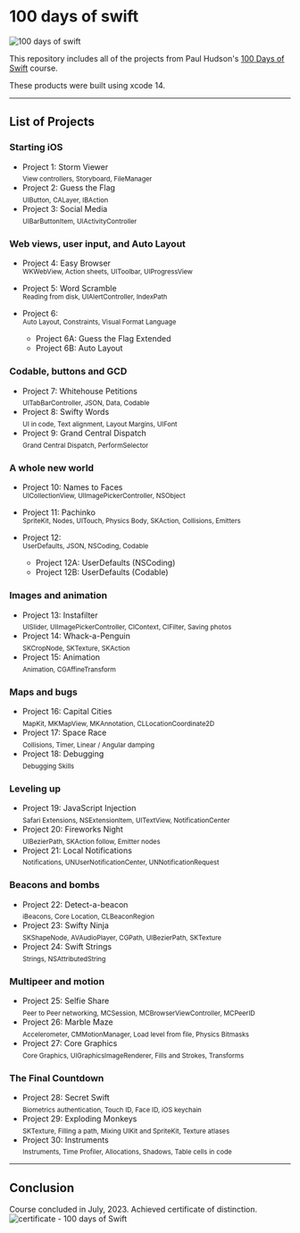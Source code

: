 # 100 days of swift

![100 days of swift](https://github.com/juliobraganca/100-days-of-swift/assets/127988357/1dd9cbdd-70ad-426d-9828-2db751692bdd)

This repository includes all of the projects from Paul Hudson's [100 Days of Swift](https://www.hackingwithswift.com/100) course.

These products were built using xcode 14.
___

## List of Projects
### Starting iOS
- Project 1: Storm Viewer
<br><sub>View controllers, Storyboard, FileManager<sub/>
- Project 2: Guess the Flag
<br><sub>UIButton, CALayer, IBAction<sub/>
- Project 3: Social Media
<br><sub>UIBarButtonItem, UIActivityController<sub/>

### Web views, user input, and Auto Layout
- Project 4: Easy Browser
<br><sub>WKWebView, Action sheets, UIToolbar, UIProgressView<sub/>
- Project 5: Word Scramble
<br><sub>Reading from disk, UIAlertController, IndexPath<sub/>
- Project 6:
<br><sub>Auto Layout, Constraints, Visual Format Language	<sub/>

  - Project 6A: Guess the Flag Extended
  - Project 6B: Auto Layout
 
### Codable, buttons and GCD
- Project 7: Whitehouse Petitions
<br><sub>UITabBarController, JSON, Data, Codable<sub/>
- Project 8: Swifty Words
<br><sub>UI in code, Text alignment, Layout Margins, UIFont	<sub/>
- Project 9: Grand Central Dispatch
<br><sub>Grand Central Dispatch, PerformSelector<sub/>

### A whole new world
- Project 10: Names to Faces
<br><sub>UICollectionView, UIImagePickerController, NSObject<sub/>
- Project 11: Pachinko
<br><sub>SpriteKit, Nodes, UITouch, Physics Body, SKAction, Collisions, Emitters<sub/>
- Project 12:
<br><sub>UserDefaults, JSON, NSCoding, Codable<sub/>

  - Project 12A: UserDefaults (NSCoding)
  - Project 12B: UserDefaults (Codable)

### Images and animation
- Project 13: Instafilter
<br><sub>UISlider, UIImagePickerController, CIContext, CIFilter, Saving photos<sub/>
- Project 14: Whack-a-Penguin
<br><sub>SKCropNode, SKTexture, SKAction<sub/>
- Project 15: Animation
<br><sub>Animation, CGAffineTransform<sub/>

### Maps and bugs
- Project 16: Capital Cities
<br><sub>MapKit, MKMapView, MKAnnotation, CLLocationCoordinate2D<sub/>
- Project 17: Space Race
<br><sub>Collisions, Timer, Linear / Angular damping<sub/>
- Project 18: Debugging
<br><sub>Debugging Skills<sub/>

### Leveling up
- Project 19: JavaScript Injection
<br><sub>Safari Extensions, NSExtensionItem, UITextView, NotificationCenter<sub/>
- Project 20: Fireworks Night
<br><sub>UIBezierPath, SKAction follow, Emitter nodes<sub/>
- Project 21: Local Notifications
<br><sub>Notifications, UNUserNotificationCenter, UNNotificationRequest<sub/>
  
### Beacons and bombs
- Project 22: Detect-a-beacon
<br><sub>iBeacons, Core Location, CLBeaconRegion<sub/>
- Project 23: Swifty Ninja
<br><sub>SKShapeNode, AVAudioPlayer, CGPath, UIBezierPath, SKTexture<sub/>
- Project 24: Swift Strings
<br><sub>Strings, NSAttributedString<sub/>

### Multipeer and motion
- Project 25: Selfie Share
<br><sub>Peer to Peer networking, MCSession, MCBrowserViewController, MCPeerID<sub/>
- Project 26: Marble Maze
<br><sub>Accelerometer, CMMotionManager, Load level from file, Physics Bitmasks<sub/>
- Project 27: Core Graphics
<br><sub>Core Graphics, UIGraphicsImageRenderer, Fills and Strokes, Transforms<sub/>

### The Final Countdown
- Project 28: Secret Swift
<br><sub>Biometrics authentication, Touch ID, Face ID, iOS keychain<sub/>
- Project 29: Exploding Monkeys
<br><sub>SKTexture, Filling a path, Mixing UIKit and SpriteKit, Texture atlases<sub/>
- Project 30: Instruments
<br><sub>Instruments, Time Profiler, Allocations, Shadows, Table cells in code<sub/>
___

## Conclusion
Course concluded in July, 2023. Achieved certificate of distinction.
![certificate - 100 days of Swift](https://github.com/juliobraganca/100-days-of-swift/assets/127988357/c995b875-ff11-41e1-a200-f93d88c836bf)
